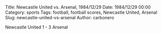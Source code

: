 Title: Newcastle United vs. Arsenal, 1984/12/29
Date: 1984/12/29 00:00
Category: sports
Tags: football, football scores, Newcastle United, Arsenal
Slug: newcastle-united-vs-arsenal
Author: carbonero


Newcastle United 1 - 3 Arsenal
